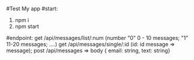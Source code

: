 #Test My app
#start: 
1) npm i
2) npm start

#endpoint: 
get /api/messages/list/:num (number "0"  0 - 10 messages;  "1" 11-20 messages; ....)
get /api/messages/single/:id  (id: id message => message);
post /api/messages  =>  body { email: string, text: string}
